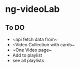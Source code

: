 # ng-videoLab

## To DO

- ~api fetch data from~
- ~Video Collection with cards~
- ~One Video page~
- Add to playlist
- see all playlists
